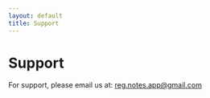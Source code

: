 ```yaml
---
layout: default
title: Support
---
```


# Support

For support, please email us at: [reg.notes.app@gmail.com](mailto:reg.notes.app@gmail.com)
